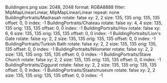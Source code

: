 Buildingers.png
size: 2048, 2048
format: RGBA8888
filter: MipMapLinearLinear, MipMapLinearLinear
repeat: none
BuildingPortraits/Madrasah
  rotate: false
  xy: 2, 2
  size: 135, 135
  orig: 135, 135
  offset: 0, 0
  index: -1
BuildingPortraits/Chateau
  rotate: false
  xy: 4, 4
  size: 135, 135
  orig: 135, 135
  offset: 0, 0
  index: -1
BuildingPortraits/Hov
  rotate: false
  xy: 6, 6
  size: 135, 135
  orig: 135, 135
  offset: 0, 0
  index: -1
BuildingPortraits/Lion's Gate
  rotate: false
  xy: 2, 2
  size: 135, 135
  orig: 135, 135
  offset: 0, 0
  index: -1
BuildingPortraits/Turkish Bath
  rotate: false
  xy: 2, 2
  size: 135, 135
  orig: 135, 135
  offset: 0, 0
  index: -1
BuildingPortraits/Nilometer
  rotate: false
  xy: 2, 2
  size: 135, 135
  orig: 135, 135
  offset: 0, 0
  index: -1
BuildingPortraits/Stave Church
  rotate: false
  xy: 2, 2
  size: 135, 135
  orig: 135, 135
  offset: 0, 0
  index: -1
BuildingPortraits/Ziggurat
  rotate: false
  xy: 2, 2
  size: 135, 135
  orig: 135, 135
  offset: 0, 0
  index: -1
BuildingPortraits/Staatsmuseum
  rotate: false
  xy: 2, 2
  size: 135, 135
  orig: 135, 135
  offset: 0, 0
  index: -1

